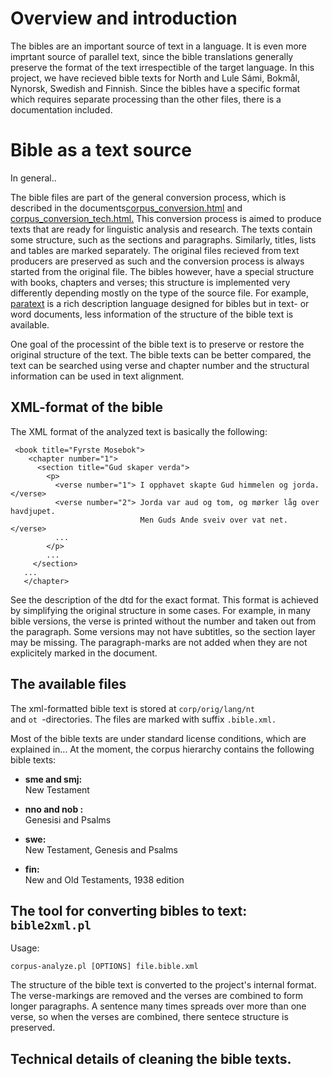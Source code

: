 Overview and introduction
=========================

The bibles are an important source of text in a language. It is even
more imprtant source of parallel text, since the bible translations
generally preserve the format of the text irrespectible of the target
language. In this project, we have recieved bible texts for North and
Lule Sámi, Bokmål, Nynorsk, Swedish and Finnish. Since the bibles have a
specific format which requires separate processing than the other files,
there is a documentation included.

Bible as a text source
======================

In general..

The bible files are part of the general conversion process, which is
described in the
documents[corpus\_conversion.html](corpus_conversion.html) and
[corpus\_conversion\_tech.html.](corpus_conversion_tech.html) This
conversion process is aimed to produce texts that are ready for
linguistic analysis and research. The texts contain some structure, such
as the sections and paragraphs. Similarly, titles, lists and tables are
marked separately. The original files recieved from text producers are
preserved as such and the conversion process is always started from the
original file. The bibles however, have a special structure with books,
chapters and verses; this structure is implemented very differently
depending mostly on the type of the source file. For example,
[paratext](http://confluence.ubs-icap.org/display/USFM/Home) is a rich
description language designed for bibles but in text- or word documents,
less information of the structure of the bible text is available.

One goal of the processint of the bible text is to preserve or restore
the original structure of the text. The bible texts can be better
compared, the text can be searched using verse and chapter number and
the structural information can be used in text alignment.

XML-format of the bible
-----------------------

The XML format of the analyzed text is basically the following:

     <book title="Fyrste Mosebok">
        <chapter number="1">
          <section title="Gud skaper verda">
            <p>
              <verse number="1"> I opphavet skapte Gud himmelen og jorda.   </verse>
              <verse number="2"> Jorda var aud og tom, og mørker låg over havdjupet. 
                                 Men Guds Ande sveiv over vat net. </verse>
              ...
            </p>
            ...
         </section>
       ...
       </chapter>

See the description of the dtd for the exact format. This format is
achieved by simplifying the original structure in some cases. For
example, in many bible versions, the verse is printed without the number
and taken out from the paragraph. Some versions may not have subtitles,
so the section layer may be missing. The paragraph-marks are not added
when they are not explicitely marked in the document.

The available files
-------------------

The xml-formatted bible text is stored at
`corp/orig/lang/nt             `and `ot `-directories. The files are
marked with suffix `.bible.xml.`

Most of the bible texts are under standard license conditions, which are
explained in... At the moment, the corpus hierarchy contains the
following bible texts:

-   **sme and smj:**  
    New Testament

<!-- -->

-   **nno and nob :**  
    Genesisi and Psalms

<!-- -->

-   **swe:**  
    New Testament, Genesis and Psalms

<!-- -->

-   **fin:**  
    New and Old Testaments, 1938 edition

The tool for converting bibles to text: `bible2xml.pl`
------------------------------------------------------

Usage:

    corpus-analyze.pl [OPTIONS] file.bible.xml

The structure of the bible text is converted to the project's internal
format. The verse-markings are removed and the verses are combined to
form longer paragraphs. A sentence many times spreads over more than one
verse, so when the verses are combined, there sentece structure is
preserved.

Technical details of cleaning the bible texts.
----------------------------------------------
